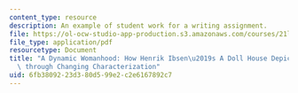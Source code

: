 ```yaml
---
content_type: resource
description: An example of student work for a writing assignment.
file: https://ol-ocw-studio-app-production.s3.amazonaws.com/courses/21l-005-introduction-to-drama-fall-2016/6fb3809223d380d599e2c2e6167892c7_MIT21L_005F16_Womanhood.pdf
file_type: application/pdf
resourcetype: Document
title: "A Dynamic Womanhood: How Henrik Ibsen\u2019s A Doll House Depicts Feminism\
  \ through Changing Characterization"
uid: 6fb38092-23d3-80d5-99e2-c2e6167892c7
---
```

